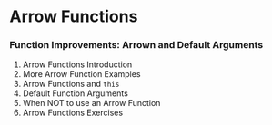 # Arrow Functions

### Function Improvements: Arrown and Default Arguments

1. Arrow Functions Introduction
2. More Arrow Function Examples
3. Arrow Functions and `this`
4. Default Function Arguments
5. When NOT to use an Arrow Function
6. Arrow Functions Exercises
